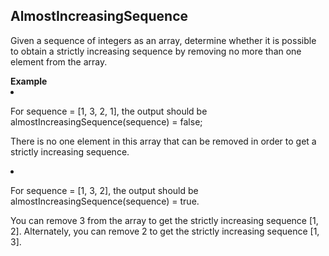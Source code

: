 
<h2>AlmostIncreasingSequence</h2>
<p>Given a sequence of integers as an array, determine whether it is possible to obtain a strictly increasing sequence by removing no more than one element from the array.</p>
<strong>Example</strong>
<li>
  <p>For sequence = [1, 3, 2, 1], the output should be <br>
  almostIncreasingSequence(sequence) = false;</p>
  <p>There is no one element in this array that can be removed in order to get a strictly increasing sequence.</p>
</li>
<li>
  <p>For sequence = [1, 3, 2], the output should be <br>
  almostIncreasingSequence(sequence) = true.</p>
  <p>You can remove 3 from the array to get the strictly increasing sequence [1, 2]. Alternately, you can remove 2 to get the strictly increasing sequence [1, 3].</p>
</li>